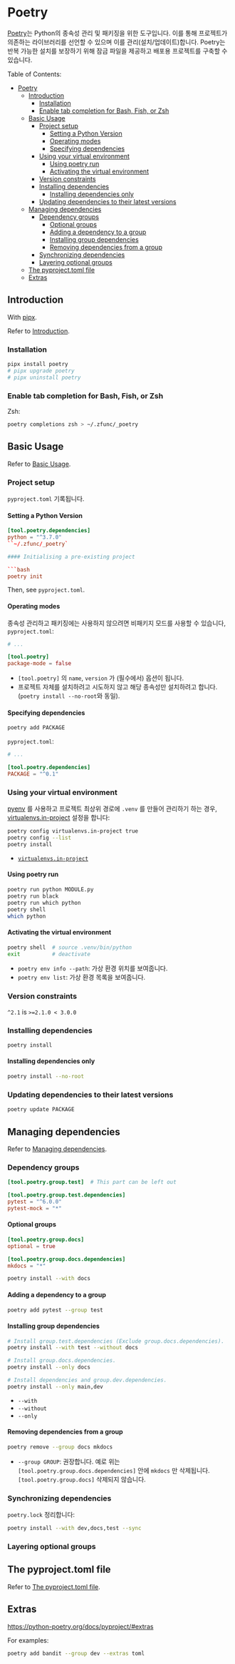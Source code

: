 # Poetry

[Poetry](https://python-poetry.org/)는 Python의 종속성 관리 및 패키징을 위한 도구입니다. 이를 통해 프로젝트가 의존하는 라이브러리를 선언할 수 있으며 이를 관리(설치/업데이트)합니다. Poetry는 반복 가능한 설치를 보장하기 위해 잠금 파일을 제공하고 배포용 프로젝트를 구축할 수 있습니다.

Table of Contents:

- [Poetry](#poetry)
  - [Introduction](#introduction)
    - [Installation](#installation)
    - [Enable tab completion for Bash, Fish, or Zsh](#enable-tab-completion-for-bash-fish-or-zsh)
  - [Basic Usage](#basic-usage)
    - [Project setup](#project-setup)
      - [Setting a Python Version](#setting-a-python-version)
      - [Operating modes](#operating-modes)
      - [Specifying dependencies](#specifying-dependencies)
    - [Using your virtual environment](#using-your-virtual-environment)
      - [Using poetry run](#using-poetry-run)
      - [Activating the virtual environment](#activating-the-virtual-environment)
    - [Version constraints](#version-constraints)
    - [Installing dependencies](#installing-dependencies)
      - [Installing dependencies only](#installing-dependencies-only)
    - [Updating dependencies to their latest versions](#updating-dependencies-to-their-latest-versions)
  - [Managing dependencies](#managing-dependencies)
    - [Dependency groups](#dependency-groups)
      - [Optional groups](#optional-groups)
      - [Adding a dependency to a group](#adding-a-dependency-to-a-group)
      - [Installing group dependencies](#installing-group-dependencies)
      - [Removing dependencies from a group](#removing-dependencies-from-a-group)
    - [Synchronizing dependencies](#synchronizing-dependencies)
    - [Layering optional groups](#layering-optional-groups)
  - [The pyproject.toml file](#the-pyprojecttoml-file)
  - [Extras](#extras)

## Introduction

With [pipx](./pipx.md).

Refer to [Introduction](https://python-poetry.org/docs/).

### Installation

```bash
pipx install poetry
# pipx upgrade poetry
# pipx uninstall poetry
```

### Enable tab completion for Bash, Fish, or Zsh

Zsh:

```bash
poetry completions zsh > ~/.zfunc/_poetry
```

## Basic Usage

Refer to [Basic Usage](https://python-poetry.org/docs/basic-usage/).

### Project setup

`pyproject.toml` 기록됩니다.

#### Setting a Python Version

````toml
[tool.poetry.dependencies]
python = "^3.7.0"
``~/.zfunc/_poetry`

#### Initialising a pre-existing project

```bash
poetry init
````

Then, see `pyproject.toml`.

#### Operating modes

종속성 관리하고 패키징에는 사용하지 않으려면 비패키지 모드를 사용할 수 있습니다, `pyproject.toml`:

```toml
# ...

[tool.poetry]
package-mode = false
```

- `[tool.poetry]` 의 `name`, `version` 가 (필수에서) 옵션이 됩니다.
- 프로젝트 자체를 설치하려고 시도하지 않고 해당 종속성만 설치하려고 합니다.(`poetry install --no-root`와 동일).

#### Specifying dependencies

```bash
poetry add PACKAGE
```

`pyproject.toml`:

```toml
# ...

[tool.poetry.dependencies]
PACKAGE = "^0.1"
```

### Using your virtual environment

[pyenv](https://github.com/pyenv/pyenv) 를 사용하고 프로젝트 최상위 경로에 `.venv` 를 만들어 관리하기 하는 경우, [virtualenvs.in-project](https://python-poetry.org/docs/configuration/#virtualenvsin-project) 설정을 합니다:

```bash
poetry config virtualenvs.in-project true
poetry config --list
poetry install
```

- [`virtualenvs.in-project`](https://python-poetry.org/docs/configuration/#virtualenvsin-project)

#### Using poetry run

```bash
poetry run python MODULE.py
poetry run black
poetry run which python
poetry shell
which python
```

#### Activating the virtual environment

```bash
poetry shell  # source .venv/bin/python
exit          # deactivate
```

- `poetry env info --path`: 가상 환경 위치를 보여줍니다.
- `poetry env list`: 가상 환경 목록을 보여줍니다.

### Version constraints

`^2.1` is `>=2.1.0 < 3.0.0`

### Installing dependencies

```bash
poetry install
```

#### Installing dependencies only

```bash
poetry install --no-root
```

### Updating dependencies to their latest versions

```bash
poetry update PACKAGE
```

## Managing dependencies

Refer to [Managing dependencies](https://python-poetry.org/docs/managing-dependencies/).

### Dependency groups

```toml
[tool.poetry.group.test]  # This part can be left out

[tool.poetry.group.test.dependencies]
pytest = "^6.0.0"
pytest-mock = "*"
```

#### Optional groups

```toml
[tool.poetry.group.docs]
optional = true

[tool.poetry.group.docs.dependencies]
mkdocs = "*"
```

```bash
poetry install --with docs
```

#### Adding a dependency to a group

```bash
poetry add pytest --group test
```

#### Installing group dependencies

```bash
# Install group.test.dependencies (Exclude group.docs.dependencies).
poetry install --with test --without docs

# Install group.docs.dependencies.
poetry install --only docs

# Install dependencies and group.dev.dependencies.
poetry install --only main,dev
```

- `--with`
- `--without`
- `--only`

#### Removing dependencies from a group

```bash
poetry remove --group docs mkdocs
```

- `--group GROUP`: 권장합니다. 예로 위는 `[tool.poetry.group.docs.dependencies]` 안에 `mkdocs` 만 삭제됩니다. `[tool.poetry.group.docs]` 삭제되지 않습니다.

### Synchronizing dependencies

`poetry.lock` 정리합니다:

```bash
poetry install --with dev,docs,test --sync
```

### Layering optional groups

## The pyproject.toml file

Refer to [The pyproject.toml file](https://python-poetry.org/docs/pyproject/).

## Extras

https://python-poetry.org/docs/pyproject/#extras

For examples:

```bash
poetry add bandit --group dev --extras toml
```
